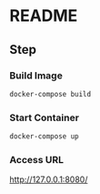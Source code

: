 # README

## Step
### Build Image

```sh
docker-compose build
```

### Start Container

```sh
docker-compose up
```

### Access URL

http://127.0.0.1:8080/